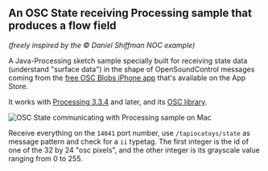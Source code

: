 ## An OSC State receiving Processing sample that produces a flow field 
_(freely inspired by the © Daniel Shiffman NOC example)_

A Java-Processing sketch sample specially built for receiving state data (understand "surface data") in the shape of OpenSoundControl messages coming from the [free OSC Blobs iPhone app](https://itunes.apple.com/us/app/osc-state-tapioca-toys/id1456542260?mt=8) that's available on the App Store.

It works with [Processing 3.3.4](https://processing.org/download/ "download Processing") and later, and its [OSC library](http://www.sojamo.de/libraries/oscp5).

![OSC State communicating with Processing sample on Mac](https://tapioca.toys/assets/img/tapioca-toys-osc-processing-03.jpg "OSC State communicating with Processing sample on Mac")

Receive everything on the `14041` port number, use `/tapiocatoys/state` as message pattern and check for a `ii` typetag. The first integer is the id of one of the 32 by 24 "osc pixels", and the other integer is its grayscale value ranging from 0 to 255.
